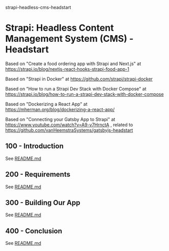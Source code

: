 strapi-headless-cms-headstart
# Strapi: Headless Content Management System (CMS) - Headstart

Based on "Create a food ordering app with Strapi and Next.js" at https://strapi.io/blog/nextjs-react-hooks-strapi-food-app-1

Based on "Strapi in Docker" at https://github.com/strapi/strapi-docker

Based on "How to run a Strapi Dev Stack with Docker Compose" at https://strapi.io/blog/how-to-run-a-strapi-dev-stack-with-docker-compose

Based on "Dockerizing a React App" at https://mherman.org/blog/dockerizing-a-react-app/

Based on "Connecting your Gatsby App to Strapi" at https://www.youtube.com/watch?v=A9-v7HrnctA , related to https://github.com/vanHeemstraSystems/gatsbyjs-headstart

## 100 - Introduction

See [README.md](./100/README.md)

## 200 - Requirements

See [README.md](./200/README.md)

## 300 - Building Our App

See [README.md](./300/README.md)

## 400 - Conclusion

See [README.md](./400/README.md)
